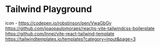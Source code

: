 # Tailwind Playground

icon - https://codepen.io/robstinson/pen/VwaGbGy
https://github.com/joaopaulomoraes/reactjs-vite-tailwindcss-boilerplate
https://github.com/Innei/vite-react-tailwind-template
https://tailwindtemplates.io/templates?category=input&page=3
